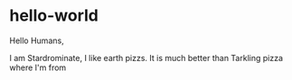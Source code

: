 # hello-world

Hello Humans, 

I am Stardrominate, I like earth pizzs.  It is much better than Tarkling pizza where I'm from
